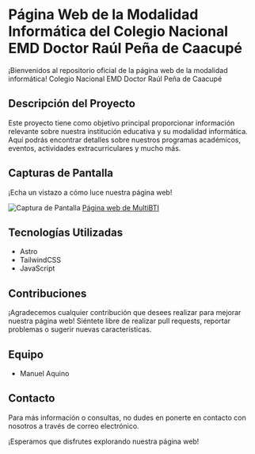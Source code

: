 Página Web de la  Modalidad Informática del Colegio Nacional EMD Doctor Raúl Peña de Caacupé
===================================================================================================================================

¡Bienvenidos al repositorio oficial de la página web de la modalidad informática! Colegio Nacional EMD Doctor Raúl Peña de Caacupé 

Descripción del Proyecto
------------------------

Este proyecto tiene como objetivo principal proporcionar información relevante sobre nuestra institución educativa y su modalidad informática. Aquí podrás encontrar detalles sobre nuestros programas académicos, eventos, actividades extracurriculares y mucho más.

Capturas de Pantalla
--------------------

¡Echa un vistazo a cómo luce nuestra página web!

![Captura de Pantalla](../master/public/captura.png)
[Página web de MultiBTI](https://multibti.vercel.app)



Tecnologías Utilizadas
----------------------

*   Astro
*   TailwindCSS
*   JavaScript

Contribuciones
--------------

¡Agradecemos cualquier contribución que desees realizar para mejorar nuestra página web! Siéntete libre de realizar pull requests, reportar problemas o sugerir nuevas características.

Equipo
------

*   Manuel Aquino

Contacto
--------

Para más información o consultas, no dudes en ponerte en contacto con nosotros a través de correo electrónico.

¡Esperamos que disfrutes explorando nuestra página web!